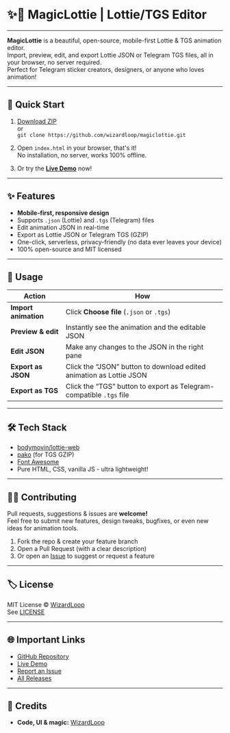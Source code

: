 # ✨🎨 MagicLottie | Lottie/TGS Editor
---

**MagicLottie** is a beautiful, open-source, mobile-first Lottie & TGS animation editor.  
Import, preview, edit, and export Lottie JSON or Telegram TGS files, all in your browser, no server required.  
Perfect for Telegram sticker creators, designers, or anyone who loves animation!

---

## 🚀 Quick Start

1. [Download ZIP](https://github.com/wizardloop/magiclottie/archive/refs/heads/main.zip)  
   or  
   `git clone https://github.com/wizardloop/magiclottie.git`

2. Open `index.html` in your browser, that's it!  
   No installation, no server, works 100% offline.

3. Or try the [**Live Demo**](https://wizardloop.github.io/MagicLottie/) now!

---

## ✨ Features

- **Mobile-first, responsive design**
- Supports `.json` (Lottie) and `.tgs` (Telegram) files
- Edit animation JSON in real-time
- Export as Lottie JSON or Telegram TGS (GZIP)
- One-click, serverless, privacy-friendly (no data ever leaves your device)
- 100% open-source and MIT licensed

---

## 🧩 Usage

| Action                     | How                                                                                 |
|----------------------------|-------------------------------------------------------------------------------------|
| **Import animation**       | Click **Choose file** (`.json` or `.tgs`)                                          |
| **Preview & edit**         | Instantly see the animation and the editable JSON                                   |
| **Edit JSON**              | Make any changes to the JSON in the right pane                                      |
| **Export as JSON**         | Click the “JSON” button to download edited animation as Lottie JSON                 |
| **Export as TGS**          | Click the “TGS” button to export as Telegram-compatible `.tgs` file                 |

---

## 🛠️ Tech Stack

- [bodymovin/lottie-web](https://github.com/airbnb/lottie-web)
- [pako](https://github.com/nodeca/pako) (for TGS GZIP)
- [Font Awesome](https://fontawesome.com/)
- Pure HTML, CSS, vanilla JS - ultra lightweight!

---

## 🧑‍💻 Contributing

Pull requests, suggestions & issues are **welcome!**  
Feel free to submit new features, design tweaks, bugfixes, or even new ideas for animation tools.

1. Fork the repo & create your feature branch
2. Open a Pull Request (with a clear description)
3. Or open an [Issue](https://github.com/wizardloop/magiclottie/issues) to suggest or request a feature

---

## 🏷️ License

MIT License © [WizardLoop](https://github.com/WizardLoop)  
See [LICENSE](LICENSE)

---

## 🌐 Important Links

- [GitHub Repository](https://github.com/wizardloop/magiclottie)
- [Live Demo](https://wizardloop.github.io/MagicLottie/)
- [Report an Issue](https://github.com/wizardloop/magiclottie/issues)
- [All Releases](https://github.com/wizardloop/magiclottie/releases)

---

## 🙏 Credits

- **Code, UI & magic:** [WizardLoop](https://github.com/WizardLoop)

